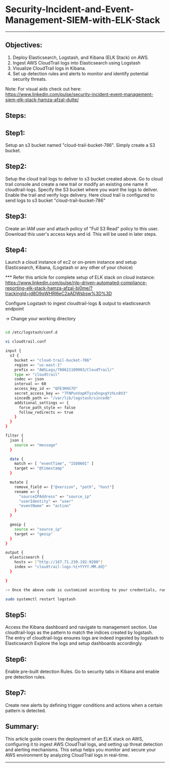 # Security-Incident-and-Event-Management-SIEM-with-ELK-Stack

---

## Objectives:

1. Deploy Elasticsearch, Logstash, and Kibana (ELK Stack) on AWS.
2. Ingest AWS CloudTrail logs into Elasticsearch using Logstash
3. Visualize CloudTrail logs in Kibana.
4. Set up detection rules and alerts to monitor and identify potential security threats.

Note: 
For visual aids check out here: https://www.linkedin.com/pulse/security-incident-event-management-siem-elk-stack-hamza-afzal-dutte/


## Steps:

## Step1: 

Setup an s3 bucket named "cloud-trail-bucket-786". 
Simply create a S3 bucket.

## Step2:

Setup the cloud trail logs to deliver to s3 bucket created above. 
Go to cloud trail console and create a new trail or modify an existing one name it cloudtrail-logs.
Specify the S3 bucket where you want the logs to deliver. Enable the trail and verify logs delivery.
Here cloud trail is configured to send logs to s3 bucket "cloud-trail-bucket-786"

## Step3:
Create an IAM user and attach policy of "Full S3 Read" policy to this user.  Download this user's access keys and id. 
This will be used in later steps. 

## Step4: 
Launch a cloud instance of ec2 or on-prem instance and setup 
Elasticsearch, Kibana, (Logstash or any other of your choice) 

*** Refer this article for complete setup of ELK stack on cloud instance: https://www.linkedin.com/pulse/nlp-driven-automated-compliance-reporting-elk-stack-hamza-afzal-bi0me/?trackingId=jd8O9qWHRl6eC2aADWsbsw%3D%3D


Configure Logstash to ingest cloudtrail-logs & output to elasticsearch endpoint

-> Change your working directory

```bash

cd /etc/logstash/conf.d 

vi cloudtrail.conf

input {
  s3 {
    bucket => "cloud-trail-bucket-786"
    region => "us-east-1"
    prefix => "AWSLogs/780621109903/CloudTrail/"
    type => "cloudtrail"
    codec => json
    interval => 60
    access_key_id => "QFE3KHS7O"
    secret_access_key => "7FNPunVapKTyza5ngxgYzhLn8V3"
    sincedb_path => "/var/lib/logstash/sincedb"
    additional_settings => {
      force_path_style => false
      follow_redirects => true
    }
  }
}

filter {
  json {
    source => "message"
  }

  date {
    match => [ "eventTime", "ISO8601" ]
    target => "@timestamp"
  }

  mutate {
    remove_field => ["@version", "path", "host"]
    rename => {
      "sourceIPAddress" => "source_ip"
      "userIdentity" => "user"
      "eventName" => "action"
    }
  }

  geoip {
    source => "source_ip"
    target => "geoip"
  }
}

output {
  elasticsearch {
    hosts => ["http://167.71.239.192:9200"]
    index => "cloudtrail-logs-%{+YYYY.MM.dd}"
  }

}

-> Once the above code is customized according to your credentials, run 

sudo systemctl restart logstash

```

## Step5: 
Access the Kibana dashboard and navigate to management section. Use cloudtrail-logs as the pattern to match the indices created by logstash.  
The entry of cloudtrail-logs ensures logs are indeed ingested by logstash to Elasticsearch
Explore the logs and setup dashboards accordingly.

## Step6: 
Enable pre-built detection Rules. Go to security tabs in Kibana and enable pre detection rules. 

## Step7: 
Create new alerts by defining trigger conditions and actions when a certain pattern is detected. 

## Summary: 

This article guide covers the deployment of an ELK stack on AWS, configuring it to ingest AWS CloudTrail logs, and setting up threat detection and alerting mechanisms. This setup helps you monitor and secure your AWS environment by analyzing CloudTrail logs in real-time.

---
